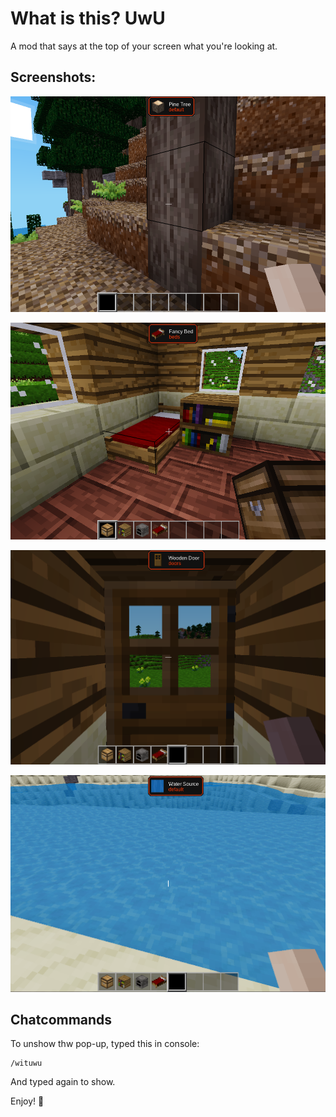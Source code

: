 # What is this? UwU

A mod that says at the top of your screen what you're looking at.

## Screenshots:

![](./textures/tree.png)

![](./textures/bed.png)

![](./textures/door.png)

![](./textures/water.png)

## Chatcommands

To unshow thw pop-up, typed this in console:

```
/wituwu
```

And typed again to show.

Enjoy! 🦊
